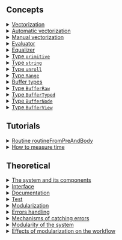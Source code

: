 ## Concepts

<details>
  <summary><a href="./concept/Vectorization.md#vectorization">
    Vectorization
  </a></summary>
    Vectorization is the process of converting an algorithm from operating on a single input value at a time
    to operating on a set of input values(<a href="./concept/Vector.md#vector">vector</a>) at one time.
</details>

<details>
  <summary><a href="./concept/Vectorization.md#automatic-vectorization">
    Automatic vectorization
  </a></summary>
  Vectorization can be performed using the routine <a href="./tutorial/Vectorize.md">vectorize</a>.
</details>

<details>
  <summary><a href="./concept/Vectorization.md#manual-vectorization">
    Manual vectorization
  </a></summary>
  Data operations can be complex and not be amenable to automatic vectorization or make it inappropriate.
  In this case, you need to vectorize the routines manually.
</details>

<details>
  <summary><a href="./concept/Evaluator.md#evaluator">
    Evaluator
  </a></summary>
    This is a routine or pair of routines that allow you to arbitrarily convert array elements before comparing them. If the obtained values match - the evaluator returns <code>true</code>, otherwise - <code>false</code>. The evaluator as a callback function is passed to the routines intended for working with [Long](./concept/Long.md) types.
</details>

<details>
  <summary><a href="./concept/Equalizer.md#equalizer">
    Equalizer
  </a></summary>
  This is a routine that compares two elements of an array and returns <code>true</code> if the comparison condition is met,
  otherwise - <code>false</code>. The `equalizer` as a callback function is passed to the routines intended for working with arrays.
</details>

<details>
  <summary><a href="./concept/TypePrimitive.md">
    Type <code>primitive</code>
  </a></summary>
    In <code>JavaScript</code>, all data types that are integral and have no changeable elements are called primitives.
</details>

<details>
  <summary><a href="./concept/TypePrimitive.md#Type-string">
    Type <code>string</code>
  </a></summary>
    Primitive data type to represent text data.
</details>

<details>
  <summary><a href="./concept/TypeUnroll.md">
    Type <code>unroll</code>
  </a></summary>
    Data type <code>unroll</code> - a special type of array that can be unrolled in another array when performing an operation on it.
</details>

<details>
  <summary><a href="./concept/TypeRange.md">
    Type <code>Range</code>
  </a></summary>
    <code>Range</code> is a complex data type - a pair of numbers that defines a sequence.
</details>

<details>
  <summary><a href="./concept/Buffer.md">
    Buffer types
  </a></summary>
    Entities for storing and processing binary data.
</details>

<details>
  <summary><a href="./concept/BufferRaw.md">
    Type <code>BufferRaw</code>
  </a></summary>
    Standard untyped buffer, a raw data buffer that is not intended to access data by this object directly but to be used by other buffers as a data container.
</details>

<details>
  <summary><a href="./concept/BufferTyped.md">
    Type <code>BufferTyped</code>
  </a></summary>
    Standard typed buffers.
</details>

<details>
  <summary><a href="./concept/BufferNode.md">
    Type <code>BufferNode</code>
  </a></summary>
    Non-standard implementation of untyped buffer with built-in access to buffer data.
</details>

<details>
  <summary><a href="./concept/BufferView.md">
    Type <code>BufferView</code>
  </a></summary>
    Standard untyped buffers that type data of `BufferRaw` dynamically.
</details>

## Tutorials

<details>
  <summary><a href="./tutorial/RoutineFromPreAndBody.md">
    Routine routineFromPreAndBody
  </a></summary>
    Automatically combining of the data preparation routine and routine for data processing.
</details>

<details>
  <summary><a href="./tutorial/TimeMeasurement.md">
    How to measure time
  </a></summary>
    Measurement of algorithms performance to choose the best solution.
</details>

## Theoretical

<details>
  <summary><a href="./theoretical/Modularity.md#The-system-and-its-components">
    The system and its components
  </a></summary>
    A system is a group of interacting or interrelated entities that form a unified whole.
</details>

<details>
  <summary><a href="./theoretical/Modularity.md#Interface">
    Interface
  </a></summary>
    Interface is a shared boundary between system components.
</details>

<details>
  <summary><a href="./theoretical/Modularity.md#Documentation">
    Documentation
  </a></summary>
    Documentation is a set of documents to describe interface, its components or concepts behind the system.
</details>

<details>
  <summary><a href="./theoretical/Modularity.md#Test">
    Test
  </a></summary>
    Test is code or procedures which ensure that variation of input of the interface of the system produces expected output.
</details>

<details>
  <summary><a href="./theoretical/Modularity.md#Modularization">
    Modularization
  </a></summary>
    Modularization is the architectural design process of replacing a monolithic system by several modules which are interrelated somehow.
</details>

<details>
  <summary><a href="./theoretical/ErrorHandling.md">
    Errors handling
  </a></summary>
    The state of the art techniques of handling errors.
</details>

<details>
  <summary><a href="./theoretical/ErrorHandling.md">
    Mechanisms of catching errors
  </a></summary>
    Describe mechanisms of handling errors, depending on their synchronicity, build, and other circumstances.
</details>

<details>
  <summary><a href="./theoretical/Modularity.md">
    Modularity of the system
  </a></summary>
    This article describes differences between modular and monolithic systems, concepts behind it and effects of modularization on the workflow.
</details>

<details>
  <summary><a href="./theoretical/Modularity.md#Effects-of-modularization-on-the-workflow">
    Effects of modularization on the workflow
  </a></summary>
    Modularization of the system has several effects on the workflow.
</details>
